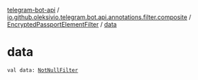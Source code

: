[telegram-bot-api](../../index.md) / [io.github.oleksivio.telegram.bot.api.annotations.filter.composite](../index.md) / [EncryptedPassportElementFilter](index.md) / [data](./data.md)

# data

`val data: `[`NotNullFilter`](../../io.github.oleksivio.telegram.bot.api.annotations.filter.primitive/-not-null-filter/index.md)